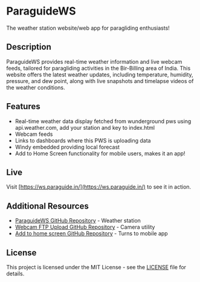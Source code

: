 # ParaguideWS

The weather station website/web app for paragliding enthusiasts!

## Description

ParaguideWS provides real-time weather information and live webcam feeds, tailored for paragliding activities in the Bir-Billing area of India. This website offers the latest weather updates, including temperature, humidity, pressure, and dew point, along with live snapshots and timelapse videos of the weather conditions.

## Features

- Real-time weather data display fetched from wunderground pws using api.weather.com, add your station and key to index.html
- Webcam feeds
- Links to dashboards where this PWS is uploading data
- Windy embedded providing local forecast
- Add to Home Screen functionality for mobile users, makes it an app!

## Live

Visit [https://ws.paraguide.in/](https://ws.paraguide.in/) to see it in action.

## Additional Resources

- [ParaguideWS GitHub Repository](https://github.com/cyberorg/ParaguideWS) - Weather station
- [Webcam FTP Upload GitHub Repository](https://github.com/cyberorg/webcam-ftp-upload) - Camera utility
- [Add to home screen GitHub Repository](https://github.com/philfung/add-to-homescreen) - Turns to mobile app
## License

This project is licensed under the MIT License - see the [LICENSE](LICENSE) file for details.
